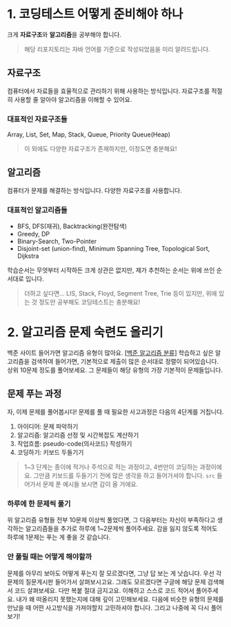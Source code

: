 # 1. 코딩테스트 어떻게 준비해야 하나
크게 **자료구조**와 **알고리즘**을 공부해야 합니다.
> 해당 리포지토리는 자바 언어를 기준으로 작성되었음을 미리 알려드립니다.

## 자료구조
컴퓨터에서 자료들을 효율적으로 관리하기 위해 사용하는 방식입니다. 자료구조를 적절히 사용할 줄 알아야 알고리즘을 이해할 수 있어요.

### 대표적인 자료구조들
Array, List, Set, Map, Stack, Queue, Priority Queue(Heap)
> 이 외에도 다양한 자료구조가 존재하지만, 이정도면 충분해요!

## 알고리즘
컴퓨터가 문제를 해결하는 방식입니다. 다양한 자료구조를 사용합니다.

### 대표적인 알고리즘들
- BFS, DFS(재귀), Backtracking(완전탐색)
- Greedy, DP
- Binary-Search, Two-Pointer
- Disjoint-set (union-find), Minimum Spanning Tree, Topological Sort, Dijkstra
  
학습순서는 무엇부터 시작하든 크게 상관은 없지만, 제가 추천하는 순서는 위에 쓰인 순서대로 입니다.
> 더하고 싶다면... LIS, Stack, Floyd, Segment Tree, Trie 등이 있지만, 위에 있는 것 정도만 공부해도 코딩테스트는 충분해요!


# 2. 알고리즘 문제 숙련도 올리기
백준 사이트 들어가면 알고리즘 유형이 많아요. 
[[백준 알고리즘 분류](https://www.acmicpc.net/problem/tags)]
학습하고 싶은 알고리즘을 검색하여 들어가면, 기본적으로 제출이 많은 순서대로 정렬이 되어있습니다. 상위 10문제 정도를 풀어보세요. 그 문제들이 해당 유형의 가장 기본적이 문제들입니다.

## 문제 푸는 과정
자, 이제 문제를 풀어봅시다! 문제를 풀 때 필요한 사고과정은 다음의 4단계를 거칩니다.
1. 아이디어: 문제 파악하기
2. 알고리즘: 알고리즘 선정 및 시간복잡도 계산하기
3. 작업흐름: pseudo-code(의사코드) 작성하기
4. 코딩하기: 키보드 두들기기
> 1~3 단계는 종이에 적거나 주석으로 적는 과정이고, 4번만이 코딩하는 과정이에요. 그만큼 키보드를 두들기기 전에 많은 생각을 하고 들어가셔야 합니다. `src` 들어가서 문제 푼 예시들 보시면 감이 올 거에요. 

### 하루에 한 문제씩 풀기
위 알고리즘 유형들 전부 10문제 이상씩 풀었다면, 그 다음부터는 자신이 부족하다고 생각하는 알고리즘들을 추가로 하루에 1~2문제씩 풀어주세요. 감을 잃지 않도록 적어도 하루에 1문제는 푸는 게 좋을 것 같습니다.

### 안 풀릴 때는 어떻게 해야할까
문제를 아무리 보아도 어떻게 푸는지 잘 모르겠다면, 그냥 답 보는 게 낫습니다. 우선 각 문제의 질문게시판 들어가서 살펴보시고요. 그래도 모르겠다면 구글에 해당 문제 검색해서 코드 살펴보세요. 다만 복붙 절대 금지고요. 이해하고 스스로 코드 적어서 풀어주세요. 내가 왜 떠올리지 못했는지에 대해 깊이 고민해보세요. 다음에 비슷한 유형의 문제를 만났을 때 어떤 사고방식을 가져야할지 고민하셔야 합니다. 그리고 나중에 꼭 다시 풀어보기!
